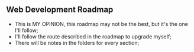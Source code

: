 ## Web Development Roadmap

- This is MY OPINION, this roadmap may not be the best, but it's the one I'll follow;
- I'll follow the route described in the roadmap to upgrade myself;
- There will be notes in the folders for every section;
